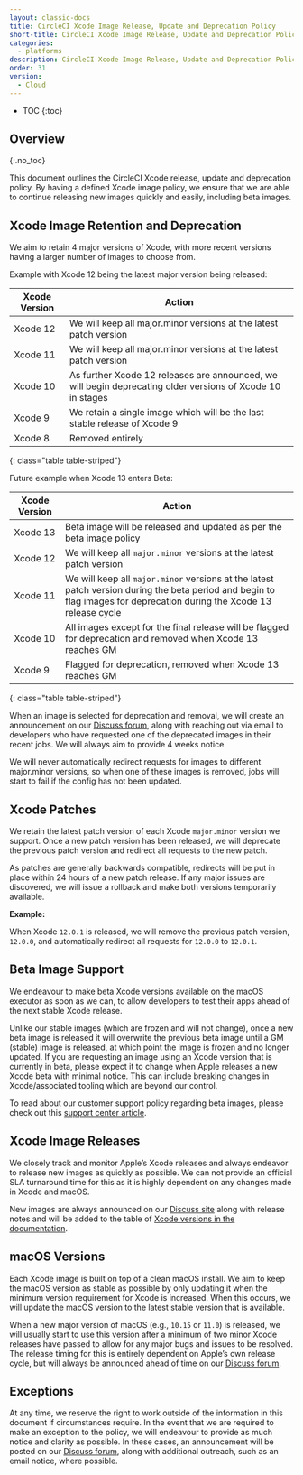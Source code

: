 ```yaml
---
layout: classic-docs
title: CircleCI Xcode Image Release, Update and Deprecation Policy
short-title: CircleCI Xcode Image Release, Update and Deprecation Policy
categories:
  - platforms
description: CircleCI Xcode Image Release, Update and Deprecation Policy
order: 31
version:
  - Cloud
---
```


* TOC
{:toc}

## Overview
{:.no_toc}

This document outlines the CircleCI Xcode release, update and deprecation policy. By having a defined Xcode image policy, we ensure that we are able to continue releasing new images quickly and easily, including beta images.

## Xcode Image Retention and Deprecation

We aim to retain 4 major versions of Xcode, with more recent versions having a larger number of images to choose from.

Example with Xcode 12 being the latest major version being released:

| Xcode Version | Action                                                                                                     |
| ------------- | ---------------------------------------------------------------------------------------------------------- |
| Xcode 12      | We will keep all major.minor versions at the latest patch version                                          |
| Xcode 11      | We will keep all major.minor versions at the latest patch version                                          |
| Xcode 10      | As further Xcode 12 releases are announced, we will begin deprecating older versions of Xcode 10 in stages |
| Xcode 9       | We retain a single image which will be the last stable release of Xcode 9                                  |
| Xcode 8       | Removed entirely                                                                                           |
{: class="table table-striped"}

Future example when Xcode 13 enters Beta:

| Xcode Version | Action                                                                                                                                                                |
| ------------- | --------------------------------------------------------------------------------------------------------------------------------------------------------------------- |
| Xcode 13      | Beta image will be released and updated as per the beta image policy                                                                                                  |
| Xcode 12      | We will keep all `major.minor` versions at the latest patch version                                                                                                   |
| Xcode 11      | We will keep all `major.minor` versions at the latest patch version during the beta period and begin to flag images for deprecation during the Xcode 13 release cycle |
| Xcode 10      | All images except for the final release will be flagged for deprecation and removed when Xcode 13 reaches GM                                                          |
| Xcode 9       | Flagged for deprecation, removed when Xcode 13 reaches GM                                                                                                             |
{: class="table table-striped"}

When an image is selected for deprecation and removal, we will create an announcement on our [Discuss forum](https://discuss.circleci.com/c/announcements/39), along with reaching out via email to developers who have requested one of the deprecated images in their recent jobs. We will always aim to provide 4 weeks notice.

We will never automatically redirect requests for images to different major.minor versions, so when one of these images is removed, jobs will start to fail if the config has not been updated.

## Xcode Patches

We retain the latest patch version of each Xcode `major.minor` version we support. Once a new patch version has been released, we will deprecate the previous patch version and redirect all requests to the new patch.

As patches are generally backwards compatible, redirects will be put in place within 24 hours of a new patch release. If any major issues are discovered, we will issue a rollback and make both versions temporarily available.

**Example:**

When Xcode `12.0.1` is released, we will remove the previous patch version, `12.0.0`, and automatically redirect all requests for `12.0.0` to `12.0.1`.

## Beta Image Support

We endeavour to make beta Xcode versions available on the macOS executor as soon as we can, to allow developers to test their apps ahead of the next stable Xcode release.

Unlike our stable images (which are frozen and will not change), once a new beta image is released it will overwrite the previous beta image until a GM (stable) image is released, at which point the image is frozen and no longer updated. If you are requesting an image using an Xcode version that is currently in beta, please expect it to change when Apple releases a new Xcode beta with minimal notice. This can include breaking changes in Xcode/associated tooling which are beyond our control.

To read about our customer support policy regarding beta images, please check out this [support center article](https://support.circleci.com/hc/en-us/articles/360046930351-What-is-CircleCI-s-Xcode-Beta-Image-Support-Policy-).

## Xcode Image Releases

We closely track and monitor Apple’s Xcode releases and always endeavor to release new images as quickly as possible. We can not provide an official SLA turnaround time for this as it is highly dependent on any changes made in Xcode and macOS.

New images are always announced on our [Discuss site](https://discuss.circleci.com/c/announcements/39) along with release notes and will be added to the table of [Xcode versions in the documentation](https://circleci.com/docs/2.0/testing-ios/#supported-xcode-versions).

## macOS Versions

Each Xcode image is built on top of a clean macOS install. We aim to keep the macOS version as stable as possible by only updating it when the minimum version requirement for Xcode is increased. When this occurs, we will update the macOS version to the latest stable version that is available.

When a new major version of macOS (e.g., `10.15` or `11.0`) is released, we will usually start to use this version after a minimum of two minor Xcode releases have passed to allow for any major bugs and issues to be resolved. The release timing for this is entirely dependent on Apple’s own release cycle, but will always be announced ahead of time on our [Discuss forum](https://discuss.circleci.com/c/announcements/39).

## Exceptions

At any time, we reserve the right to work outside of the information in this document if circumstances require. In the event that we are required to make an exception to the policy, we will endeavour to provide as much notice and clarity as possible. In these cases, an announcement will be posted on our [Discuss forum](https://discuss.circleci.com/c/announcements/39), along with additional outreach, such as an email notice, where possible.
